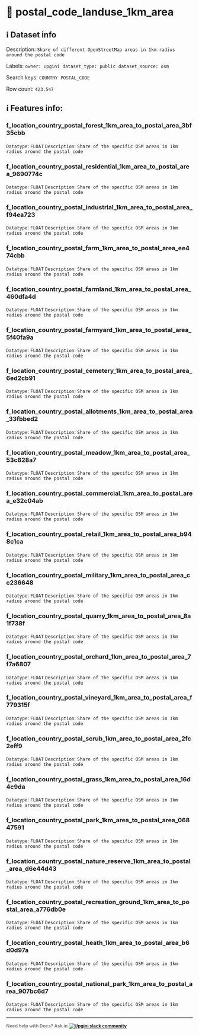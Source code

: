 # 📖 postal_code_landuse_1km_area 
## ℹ️ Dataset info 
Description: `Share of different OpenStreetMap areas in 1km radius around the postal code` 

Labels: ` owner: upgini ` &nbsp;` dataset_type: public ` &nbsp;` dataset_source: osm ` &nbsp;

Search keys: 
` COUNTRY ` &nbsp;` POSTAL_CODE ` &nbsp;

Row count: `423,547` 

## ℹ️ Features info:

### f_location_country_postal_forest_1km_area_to_postal_area_3bf35cbb
`Datatype`: `FLOAT`
`Description`: `Share of the specific OSM areas in 1km radius around the postal code`

### f_location_country_postal_residential_1km_area_to_postal_area_9690774c
`Datatype`: `FLOAT`
`Description`: `Share of the specific OSM areas in 1km radius around the postal code`

### f_location_country_postal_industrial_1km_area_to_postal_area_f94ea723
`Datatype`: `FLOAT`
`Description`: `Share of the specific OSM areas in 1km radius around the postal code`

### f_location_country_postal_farm_1km_area_to_postal_area_ee474cbb
`Datatype`: `FLOAT`
`Description`: `Share of the specific OSM areas in 1km radius around the postal code`

### f_location_country_postal_farmland_1km_area_to_postal_area_460dfa4d
`Datatype`: `FLOAT`
`Description`: `Share of the specific OSM areas in 1km radius around the postal code`

### f_location_country_postal_farmyard_1km_area_to_postal_area_5f40fa9a
`Datatype`: `FLOAT`
`Description`: `Share of the specific OSM areas in 1km radius around the postal code`

### f_location_country_postal_cemetery_1km_area_to_postal_area_6ed2cb91
`Datatype`: `FLOAT`
`Description`: `Share of the specific OSM areas in 1km radius around the postal code`

### f_location_country_postal_allotments_1km_area_to_postal_area_33fbbed2
`Datatype`: `FLOAT`
`Description`: `Share of the specific OSM areas in 1km radius around the postal code`

### f_location_country_postal_meadow_1km_area_to_postal_area_53c628a7
`Datatype`: `FLOAT`
`Description`: `Share of the specific OSM areas in 1km radius around the postal code`

### f_location_country_postal_commercial_1km_area_to_postal_area_e32c04ab
`Datatype`: `FLOAT`
`Description`: `Share of the specific OSM areas in 1km radius around the postal code`

### f_location_country_postal_retail_1km_area_to_postal_area_b948c1ca
`Datatype`: `FLOAT`
`Description`: `Share of the specific OSM areas in 1km radius around the postal code`

### f_location_country_postal_military_1km_area_to_postal_area_cc236648
`Datatype`: `FLOAT`
`Description`: `Share of the specific OSM areas in 1km radius around the postal code`

### f_location_country_postal_quarry_1km_area_to_postal_area_8a1f738f
`Datatype`: `FLOAT`
`Description`: `Share of the specific OSM areas in 1km radius around the postal code`

### f_location_country_postal_orchard_1km_area_to_postal_area_7f7a6807
`Datatype`: `FLOAT`
`Description`: `Share of the specific OSM areas in 1km radius around the postal code`

### f_location_country_postal_vineyard_1km_area_to_postal_area_f779315f
`Datatype`: `FLOAT`
`Description`: `Share of the specific OSM areas in 1km radius around the postal code`

### f_location_country_postal_scrub_1km_area_to_postal_area_2fc2eff9
`Datatype`: `FLOAT`
`Description`: `Share of the specific OSM areas in 1km radius around the postal code`

### f_location_country_postal_grass_1km_area_to_postal_area_16d4c9da
`Datatype`: `FLOAT`
`Description`: `Share of the specific OSM areas in 1km radius around the postal code`

### f_location_country_postal_park_1km_area_to_postal_area_06847591
`Datatype`: `FLOAT`
`Description`: `Share of the specific OSM areas in 1km radius around the postal code`

### f_location_country_postal_nature_reserve_1km_area_to_postal_area_d6e44d43
`Datatype`: `FLOAT`
`Description`: `Share of the specific OSM areas in 1km radius around the postal code`

### f_location_country_postal_recreation_ground_1km_area_to_postal_area_a776db0e
`Datatype`: `FLOAT`
`Description`: `Share of the specific OSM areas in 1km radius around the postal code`

### f_location_country_postal_heath_1km_area_to_postal_area_b6d0d97a
`Datatype`: `FLOAT`
`Description`: `Share of the specific OSM areas in 1km radius around the postal code`

### f_location_country_postal_national_park_1km_area_to_postal_area_907bc6d7
`Datatype`: `FLOAT`
`Description`: `Share of the specific OSM areas in 1km radius around the postal code`



---

<span style="color:grey;font-weight:700;font-size:12px">
    Need help with Docs? Ask in
    <a href="https://4mlg.short.gy/join-upgini-community">
        <img alt="Upgini slack community" src="https://img.shields.io/badge/slack-@upgini-orange.svg?logo=slack">
    </a>
</span>